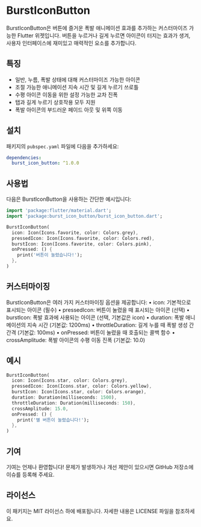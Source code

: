 # BurstIconButton

BurstIconButton은 버튼에 즐거운 폭발 애니메이션 효과를 추가하는 커스터마이즈 가능한 Flutter 위젯입니다. 버튼을 누르거나 길게 누르면 아이콘이 터지는 효과가 생겨, 사용자 인터페이스에 재미있고 매력적인 요소를 추가합니다.


## 특징

- 일반, 누름, 폭발 상태에 대해 커스터마이즈 가능한 아이콘
- 조절 가능한 애니메이션 지속 시간 및 길게 누르기 쓰로틀
- 수평 아이콘 이동을 위한 설정 가능한 교차 진폭
- 탭과 길게 누르기 상호작용 모두 지원
- 폭발 아이콘의 부드러운 페이드 아웃 및 위쪽 이동


## 설치

패키지의 `pubspec.yaml` 파일에 다음을 추가하세요:

```yaml
dependencies:
  burst_icon_button: ^1.0.0
```


## 사용법

다음은 BurstIconButton을 사용하는 간단한 예시입니다:

```dart
import 'package:flutter/material.dart';
import 'package:burst_icon_button/burst_icon_button.dart';

BurstIconButton(
  icon: Icon(Icons.favorite, color: Colors.grey),
  pressedIcon: Icon(Icons.favorite, color: Colors.red),
  burstIcon: Icon(Icons.favorite, color: Colors.pink),
  onPressed: () {
    print('버튼이 눌렸습니다!');
  },
)
```


## 커스터마이징

BurstIconButton은 여러 가지 커스터마이징 옵션을 제공합니다:
	•	icon: 기본적으로 표시되는 아이콘 (필수)
	•	pressedIcon: 버튼이 눌렸을 때 표시되는 아이콘 (선택)
	•	burstIcon: 폭발 효과에 사용되는 아이콘 (선택, 기본값은 icon)
	•	duration: 폭발 애니메이션의 지속 시간 (기본값: 1200ms)
	•	throttleDuration: 길게 누를 때 폭발 생성 간 간격 (기본값: 100ms)
	•	onPressed: 버튼이 눌렸을 때 호출되는 콜백 함수
	•	crossAmplitude: 폭발 아이콘의 수평 이동 진폭 (기본값: 10.0)


## 예시

```dart
BurstIconButton(
  icon: Icon(Icons.star, color: Colors.grey),
  pressedIcon: Icon(Icons.star, color: Colors.yellow),
  burstIcon: Icon(Icons.star, color: Colors.orange),
  duration: Duration(milliseconds: 1500),
  throttleDuration: Duration(milliseconds: 150),
  crossAmplitude: 15.0,
  onPressed: () {
    print('별 버튼이 눌렸습니다!');
  },
)
```


## 기여

기여는 언제나 환영합니다! 문제가 발생하거나 개선 제안이 있으시면 GitHub 저장소에 이슈를 등록해 주세요.


## 라이선스

이 패키지는 MIT 라이선스 하에 배포됩니다. 자세한 내용은 LICENSE 파일을 참조하세요.
